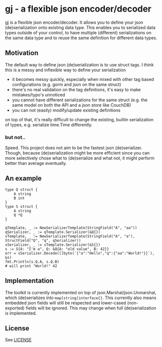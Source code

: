 # gj - a flexible json encoder/decoder

gj is a flexible json encoder/decoder. It allows you to define your json (de)serialization onto
existing data type. This enables you to serialized data types outside of your control,
to have multiple (different) serializations on the same data type and to reuse the same definition for different data types.

## Motivation

The default way to define json (de)serialization is to use struct tags. I think this is a messy and inflexible way to define your serialization

- it becomes messy quickly, especially when mixed with other tag based configurations (e.g. 
  gorm and json on the same struct)
- there's no real validation on the tag definitions, it's easy to make mistakes/typo's unnoticed
- you cannot have different serializations for the same struct (e.g. the same model on both the API and a json store like CouchDB)
- you can not (easily) modify/update existing definitions

on top of that, it's really difficult to change the existing, builtin serialization of types, e.g. serialize time.Time differently.

### but not..

Speed. This project does not aim to be the fastest json (de)serializer. Though, because (de)serialization might be more efficient since you can more selectively chose what to (de)serialize and what not, it might perform better than average eventually.

## An example

```
type Q struct {
	A string
	B int
}
type S struct {
	A string
	Q *Q
}

qTemplate, _ := NewSerializerTemplate(StringField("A", "aa"))
qSerializer, _ := qTemplate.Serializer(&Q{})
sTemplate, _ := NewSerializerTemplate(StringField("A", "a"), StructField("Q", "q", qSerializer))
sSerializer, _ := sTemplate.Serializer(&S{})
s := S{A: "I'm a", Q: &Q{A: "old value", B: 42}}
err = sSerializer.Decode([]byte(`{"a":"Hello","q":{"aa":"World!"}}`), &s)
fmt.Println(s.Q.A, s.Q.B)
# will print "World!" 42
```

## Implementation

The toolkit is currently implemented on top of json.Marshal/json.Unmarshal, which (de)serializes into `map[string]interface{}`. This currently also means embedded json fields will still be respected and lower-cased (non-exported) fields will be ignored. This may change when full (de)serialization is implemented.

## License

See [LICENSE](LICENSE)